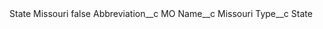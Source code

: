 <?xml version="1.0" encoding="UTF-8"?>
<CustomMetadata xmlns="http://soap.sforce.com/2006/04/metadata" xmlns:xsi="http://www.w3.org/2001/XMLSchema-instance" xmlns:xsd="http://www.w3.org/2001/XMLSchema">
    <label>State Missouri</label>
    <protected>false</protected>
    <values>
        <field>Abbreviation__c</field>
        <value xsi:type="xsd:string">MO</value>
    </values>
    <values>
        <field>Name__c</field>
        <value xsi:type="xsd:string">Missouri</value>
    </values>
    <values>
        <field>Type__c</field>
        <value xsi:type="xsd:string">State</value>
    </values>
</CustomMetadata>
